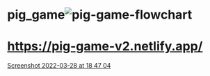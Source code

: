# pig_game![pig-game-flowchart](https://user-images.githubusercontent.com/62755319/160436494-7c46fe04-93cf-4aca-8353-cde89f8b418c.png)


# https://pig-game-v2.netlify.app/


[Screenshot 2022-03-28 at 18 47 04](https://user-images.githubusercontent.com/62755319/160438440-dad7a750-ba99-446b-850e-83f596567da9.png)
